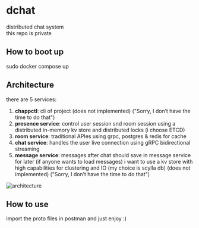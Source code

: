 # dchat
distributed chat system  
this repo is private  

## How to boot up  
  
sudo docker compose up  
  
## Architecture
there are 5 services:
1. **chappctl**: cli of project (does not implemented) ("Sorry, I don’t have the time to do that")  
2. **presence service**: control user session snd room session using a distributed in-memory kv store and distributed locks (i choose ETCD)  
3. **room service**: traditional APIes using grpc, postgres & redis for cache  
4. **chat service**: handles the user live connection using gRPC bidirectional streaming  
5. **message service**: messages after chat should save in message service for later (if anyone wants to load messages)
i want to use a kv store with high capabilities for clustering and IO (my choice is scylla db) (does not implemented) ("Sorry, I don’t have the time to do that") 

![architecture](github.com/RezaMokaram/chapp/blob/main/docs/arch.png "architecture")

## How to use
  
import the proto files in postman and just enjoy :)

